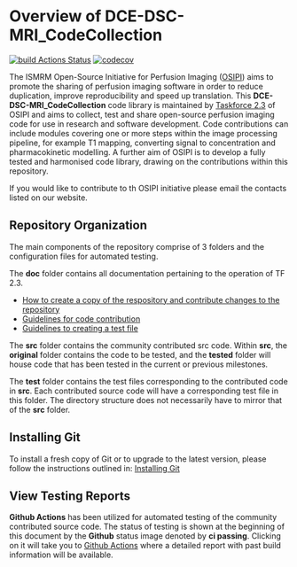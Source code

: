 # Overview of DCE-DSC-MRI_CodeCollection

[![build Actions Status](https://github.com/OSIPI/DCE-DSC-MRI_CodeCollection/workflows/ci/badge.svg)](https://github.com/OSIPI/DCE-DSC-MRI_CodeCollection/actions)
[![codecov](https://codecov.io/gh/OSIPI/DCE-DSC-MRI_CodeCollection/branch/Milestone-2/graph/badge.svg?token=ZR3RPV8Y0B)](https://codecov.io/gh/OSIPI/DCE-DSC-MRI_CodeCollection)

The ISMRM Open-Source Initiative for Perfusion Imaging ([OSIPI](https://www.osipi.org/)) aims to promote the sharing of perfusion imaging software in order to reduce duplication, improve reproducibility and speed up translation. This **DCE-DSC-MRI_CodeCollection** code library is maintained by [Taskforce 2.3](https://www.osipi.org/task-force-2-3/) of OSIPI and aims to collect, test and share open-source perfusion imaging code for use in research and software development. Code contributions can include modules covering one or more steps within the image processing pipeline, for example T1 mapping, converting signal to concentration and pharmacokinetic modelling. A further aim of OSIPI is to develop a fully tested and harmonised code library, drawing on the contributions within this repository.

If you would like to contribute to th OSIPI initiative please email the contacts listed on our website.

## Repository Organization

The main components of the repository comprise of 3 folders and the configuration files for automated testing. 

The **doc** folder contains all documentation pertaining to the operation of TF 2.3.

*   [How to create a copy of the respository and contribute changes to the repository](doc/Create%20a%20local%20copy%20of%20repository.md)
*   [Guidelines for code contribution](doc/Guidelines%20for%20code%20contribution.md)
*   [Guidelines to creating a test file](doc/Creating%20a%20Python%20test%20file.md)   

The **src** folder contains the community contributed src code. Within **src**, the **original** folder contains the code to be tested, and the **tested** folder will house code that has been tested in the current or previous milestones.

The **test** folder contains the test files corresponding to the contributed code in **src**. Each contributed source code will have a corresponding test file in this folder. The directory structure does not necessarily have to mirror that of the **src** folder. 

## Installing Git
To install a fresh copy of Git or to upgrade to the latest version, please follow the instructions outlined in: [Installing Git](https://git-scm.com/book/en/v2/Getting-Started-Installing-Git)

## View Testing Reports
**Github Actions** has been utilized for automated testing of the community contributed source code. The status of testing is shown at the beginning of this document by the **Github** status image denoted by **ci passing**. Clicking on it will take you to [Github Actions](https://github.com/OSIPI/DCE-DSC-MRI_CodeCollection/actions) where a detailed report with past build information will be available. 

